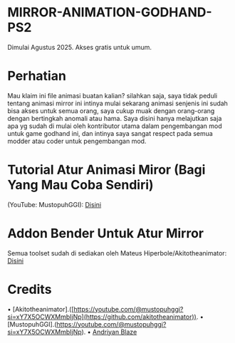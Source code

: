 # MIRROR-ANIMATION-GODHAND-PS2
Dimulai Agustus 2025. Akses gratis untuk umum.
# Perhatian 
Mau klaim ini file animasi buatan kalian? silahkan saja, saya tidak peduli tentang animasi mirror ini intinya mulai sekarang animasi senjenis ini sudah bisa akses untuk semua orang, saya cukup muak dengan orang-orang dengan bertingkah anomali atau hama. Saya disini hanya melajutkan saja apa yg sudah di mulai oleh kontributor utama dalam pengembangan mod untuk game godhand ini, dan intinya saya sangat respect pada semua modder atau coder untuk pengembangan mod.
# Tutorial Atur Animasi Miror (Bagi Yang Mau Coba Sendiri)
(YouTube: MustopuhGGI): [Disini](https://youtu.be/Q24vA51urb4?si=WmcGybUgylWKdttt)
# Addon Bender Untuk Atur Mirror
Semua toolset sudah di sediakan oleh Mateus Hiperbole/Akitotheanimator: [Disini](https://github.com/akitotheanimator)
# Credits
• [Akitotheanimator].([https://youtube.com/@mustopuhggi?si=xY7X5OCWXMmbIjNp](https://github.com/akitotheanimator)).
• [MustopuhGGI].(https://youtube.com/@mustopuhggi?si=xY7X5OCWXMmbIjNp).
• [Andriyan Blaze](https://www.facebook.com/andriyan.blaze.35?mibextid=ZbWKwL)

